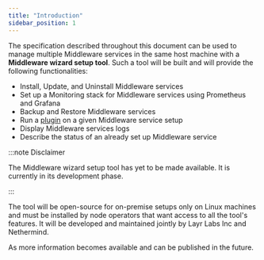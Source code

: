 ```yaml
---
title: "Introduction"
sidebar_position: 1
---
```

 
The specification described throughout this document can be used to manage multiple Middleware services in the same host machine with a **Middleware wizard setup tool**. Such a tool will be built and will provide the following functionalities:

- Install, Update, and Uninstall Middleware services
- Set up a Monitoring stack for Middleware services using Prometheus and Grafana
- Backup and Restore Middleware services
- Run a [plugin](../plugin/intro.mdx) on a given Middleware service setup
- Display Middleware services logs
- Describe the status of an already set up Middleware service

:::note Disclaimer

The Middleware wizard setup tool has yet to be made available. It is currently in its development phase.

:::

The tool will be open-source for on-premise setups only on Linux machines and must be installed by node operators that want access to all the tool's features. It will be developed and maintained jointly by Layr Labs Inc and Nethermind.

As more information becomes available and can be published in the future.